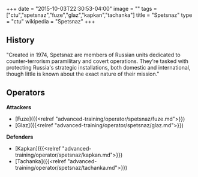 +++
date = "2015-10-03T22:30:53-04:00"
image = ""
tags = ["ctu","spetsnaz","fuze","glaz","kapkan","tachanka"]
title = "Spetsnaz"
type = "ctu"
wikipedia = "Spetsnaz"
+++

## History

"Created in 1974, Spetsnaz are members of Russian units dedicated to counter-terrorism paramilitary and covert operations. They're tasked with protecting Russia's strategic installations, both domestic and international, though little is known about the exact nature of their mission."

## Operators

**Attackers**

- [Fuze]({{<relref "advanced-training/operator/spetsnaz/fuze.md">}})
- [Glaz]({{<relref "advanced-training/operator/spetsnaz/glaz.md">}})

**Defenders**

- [Kapkan]({{<relref "advanced-training/operator/spetsnaz/kapkan.md">}})
- [Tachanka]({{<relref "advanced-training/operator/spetsnaz/tachanka.md">}})
